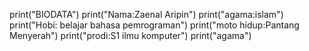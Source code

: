 
print("BIODATA")
print("Nama:Zaenal Aripin")
print("agama:islam")
print("Hobi: belajar bahasa pemrograman")
print("moto hidup:Pantang Menyerah")
print("prodi:S1 ilmu komputer")
print("agama")